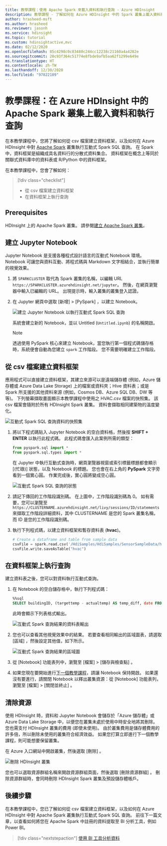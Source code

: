 ```yaml
---
title: 教學課程：使用 Apache Spark 來載入資料和執行查詢 - Azure HDInsight
description: 教學課程 - 了解如何在 Azure HDInsight 中的 Spark 叢集上載入資料和執行互動式查詢。
author: hrasheed-msft
ms.author: hrasheed
ms.reviewer: jasonh
ms.service: hdinsight
ms.topic: tutorial
ms.custom: hdinsightactive,mvc
ms.date: 02/12/2020
ms.openlocfilehash: 85c4298c0c83480c244cc12238c21160a4a4282e
ms.sourcegitcommit: 28c93f364c51774e8fbde9afb5aa62f1299e649e
ms.translationtype: HT
ms.contentlocale: zh-TW
ms.lasthandoff: 12/30/2020
ms.locfileid: "97822109"
---
```

# <a name="tutorial-load-data-and-run-queries-on-an-apache-spark-cluster-in-azure-hdinsight"></a>教學課程：在 Azure HDInsight 中的 Apache Spark 叢集上載入資料和執行查詢

在本教學課程中，您將了解如何從 csv 檔案建立資料框架，以及如何在 Azure HDInsight 中對 [Apache Spark](https://spark.apache.org/) 叢集執行互動式 Spark SQL 查詢。 在 Spark 中，資料框架是組織成具名資料行的分散式資料集合。 資料框架在概念上等同於關聯式資料庫中的資料表或 R/Python 中的資料框架。

在本教學課程中，您會了解如何：
> [!div class="checklist"]
> * 從 csv 檔案建立資料框架
> * 在資料框架上執行查詢

## <a name="prerequisites"></a>Prerequisites

HDInsight 上的 Apache Spark 叢集。 請參閱[建立 Apache Spark 叢集](./apache-spark-jupyter-spark-sql-use-portal.md)。

## <a name="create-a-jupyter-notebook"></a>建立 Jupyter Notebook

Jupyter Notebook 是支援各種程式設計語言的互動式 Notebook 環境。 Notebook 可讓您與資料互動、將程式碼與 Markdown 文字相結合，並執行簡單的視覺效果。

1. 將 `SPARKCLUSTER` 取代為 Spark 叢集的名稱，以編輯 URL `https://SPARKCLUSTER.azurehdinsight.net/jupyter`。 然後，在網頁瀏覽器中輸入已編輯的 URL。 出現提示時，輸入叢集的叢集登入認證。

2. 在 Jupyter 網頁中選取 [新增]   > [PySpark]  ，以建立 Notebook。

   ![建立 Jupyter Notebook 以執行互動式 Spark SQL 查詢](./media/apache-spark-load-data-run-query/hdinsight-spark-create-jupyter-interactive-spark-sql-query.png "建立 Jupyter Notebook 以執行互動式 Spark SQL 查詢")

   系統會建立新的 Notebook，並以 Untitled (`Untitled.ipynb`) 的名稱開啟。

    > [!NOTE]  
    > 透過使用 PySpark 核心來建立 Notebook，當您執行第一個程式碼儲存格時，系統便會自動為您建立 `spark` 工作階段。 您不需要明確建立工作階段。

## <a name="create-a-dataframe-from-a-csv-file"></a>從 csv 檔案建立資料框架

應用程式可以直接建立資料框架，其建立來源可以是遠端儲存體 (例如，Azure 儲存體或 Azure Data Lake Storage) 上的檔案或資料夾；Hive 資料表；或是 Spark 所支援的其他資料來源 (例如，Cosmos DB、Azure SQL DB、DW 等等)。 下列螢幕擷取畫面顯示本教學課程中使用之 HVAC.csv 檔案的快照集。 該 csv 檔案會隨附於所有 HDInsight Spark 叢集。 資料會擷取相同建築物的溫度變化。

![互動式 Spark SQL 查詢資料的快照集](./media/apache-spark-load-data-run-query/hdinsight-spark-sample-data-interactive-spark-sql-query.png "互動式 Spark SQL 查詢資料的快照集")

1. 將以下程式碼貼入 Jupyter Notebook 的空白資料格，然後按 **SHIFT + ENTER** 以執行此程式碼。 此程式碼會匯入此案例所需的類型：

    ```python
    from pyspark.sql import *
    from pyspark.sql.types import *
    ```

    在 Jupyter 中執行互動式查詢時，網頁瀏覽器視窗或索引標籤標題都會顯示 [(忙碌)]  狀態，以及 Notebook 的標題。 您也會在右上角的 **PySpark** 文字旁看到一個實心圓。 作業完成後，實心圓將變成空心圓。

    ![互動式 Spark SQL 查詢的狀態](./media/apache-spark-load-data-run-query/hdinsight-spark-interactive-spark-query-status.png "互動式 Spark SQL 查詢的狀態")

1. 請記下傳回的工作階段識別碼。 在上圖中，工作階段識別碼為 0。 如有需要，您可以瀏覽至 `https://CLUSTERNAME.azurehdinsight.net/livy/sessions/ID/statements` 來擷取工作階段詳細資料，其中 CLUSTERNAME 是您的 Spark 叢集名稱，而 ID 是您的工作階段識別碼。

1. 執行下列程式碼，以建立資料框架和暫存資料表 (**hvac**)。

    ```python
    # Create a dataframe and table from sample data
    csvFile = spark.read.csv('/HdiSamples/HdiSamples/SensorSampleData/hvac/HVAC.csv', header=True, inferSchema=True)
    csvFile.write.saveAsTable("hvac")
    ```

## <a name="run-queries-on-the-dataframe"></a>在資料框架上執行查詢

建立資料表之後，您可以對資料執行互動式查詢。

1. 在 Notebook 的空白儲存格中，執行下列程式碼：

    ```sql
    %%sql
    SELECT buildingID, (targettemp - actualtemp) AS temp_diff, date FROM hvac WHERE date = \"6/1/13\"
    ```

   此時會顯示下列表格式輸出。

     ![互動式 Spark 查詢結果的資料表輸出](./media/apache-spark-load-data-run-query/hdinsight-interactive-spark-query-result.png "互動式 Spark 查詢結果的資料表輸出")

2. 您也可以查看其他視覺效果中的結果。 若要查看相同輸出的區域圖表，請選取 [區域]  ，然後設定其他值，如下所示。

    ![互動式 Spark 查詢結果的區域圖](./media/apache-spark-load-data-run-query/hdinsight-interactive-spark-query-result-area-chart.png "互動式 Spark 查詢結果的區域圖")

3. 從 [Notebook] 功能表列中，瀏覽至 [檔案]   > [儲存與檢查點]  。

4. 如果您現在要開始進行[下一個教學課程](apache-spark-use-bi-tools.md)，請讓 Notebook 保持開啟。 如果還沒有要進行，請關閉 Notebook 以釋出叢集資源：從 [Notebook] 功能表列，瀏覽至 [檔案]   >  [關閉並終止]  。

## <a name="clean-up-resources"></a>清除資源

使用 HDInsight 時，資料和 Jupyter Notebook 會儲存於「Azure 儲存體」或 Azure Data Lake Storage 中，以便您在叢集未處於使用中時安全地將其刪除。 您也需支付 HDInsight 叢集的費用 (即使未使用)。 由於叢集費用是儲存體費用的許多倍，所以刪除未使用的叢集符合經濟效益。 如果您打算立即進行下一個教學課程，則可能想要保留叢集。

在 Azure 入口網站中開啟叢集，然後選取 [刪除]  。

![刪除 HDInsight 叢集](./media/apache-spark-load-data-run-query/hdinsight-azure-portal-delete-cluster.png "刪除 HDInsight 叢集")

您也可以選取資源群組名稱來開啟資源群組頁面，然後選取 [刪除資源群組]  。 刪除資源群組時，會同時刪除 HDInsight Spark 叢集及預設儲存體帳戶。

## <a name="next-steps"></a>後續步驟

在本教學課程中，您已了解如何從 csv 檔案建立資料框架，以及如何在 Azure HDInsight 中對 Apache Spark 叢集執行互動式 Spark SQL 查詢。 前往下一篇文章，以查看如何將您在 Apache Spark 中註冊的資料提取至 BI 分析工具，例如 Power BI。

> [!div class="nextstepaction"]
> [使用 BI 工具分析資料](apache-spark-use-bi-tools.md)
